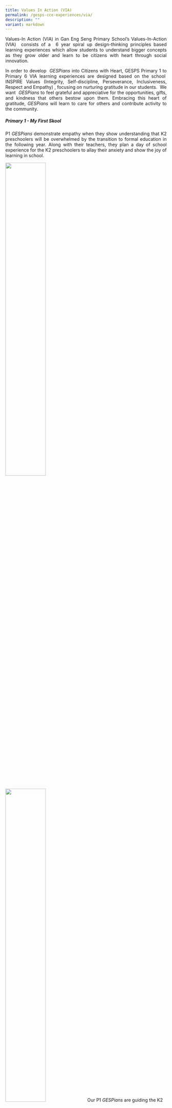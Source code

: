 ```yaml
---
title: Values In Action (VIA)
permalink: /gesps-cce-experiences/via/
description: ""
variant: markdown
---
```

<p align="justify">Values-In Action (VIA) in Gan Eng Seng Primary School’s Values-In-Action
(VIA)&nbsp; consists of a&nbsp; 6 year spiral up design-thinking principles
based learning experiences which allow students to understand bigger concepts
as they grow older and learn to be citizens with heart through social innovation.&nbsp;</p>

<p align="justify">In order to develop&nbsp; <em>GESPians</em> into Citizens with Heart, GESPS
Primary 1 to Primary 6 VIA learning experiences are designed based on the
school&nbsp; INSPIRE Values (Integrity, Self-discipline, Perseverance,
Inclusiveness, Respect and Empathy) , focusing on nurturing gratitude in
our students.&nbsp; We want&nbsp; <em>GESPians</em> to feel grateful and
appreciative for the opportunities, gifts, and kindness that others bestow
upon them. Embracing this heart of gratitude,&nbsp;<em>GESPians</em> will
learn to care for others and contribute activity to the community.</p>

##### Primary 1 - My First Skool

<p align="justify">P1 <em>GESPians</em> demonstrate empathy when they show understanding that
K2 preschoolers will be overwhelmed by the transition to formal education in the following year. Along with their teachers, they plan a day of school experience for the K2 preschoolers to allay their anxiety and show the joy of learning in school.</p>

<img align="left" style="width: 50%;" height="auto" width="100%" alt="" src="/images/aadd4bbe_663a_4e1f_84ab_14abed93fb7c.jpg">

<img style="width: 50%;" height="auto" width="100%" alt="" src="/images/20230713_102356.jpg">
Our P1 <em>GESPians</em> are guiding the K2 in the drawing and colouring
exercise. <i>(left)</i>
<br>Having recess together is a good way to our <em>GESPians</em> to bond with
the K2 preschoolers. <i>(right)</i>
<br clear=""><br>

<img style="width: 100%;" height="auto" width="100%" alt="" src="/images/IMG20230713110252.jpg">
Getting the K2 preschoolers to experience learning in the classroom.

##### Primary 2 SMRT - Redhill MRT Station

<p align="justify">P2 <i>GESPians</i> spread their kindness to the fellow commuters at SMRT Redhill
MRT station by distributing their handmade wands. The wands carry positive
messages to encourage commuters to start their day right and keep their
spirits high. During the COVID period, commuters kept much to themselves
and minimized interaction. The idea of using handwands to encourage fellow
commuters to interact by waving came about.</p>

<img align="left" style="width: 50%;" height="auto" width="100%" alt="" src="/images/WhatsApp_Image_2023_05_18_at_11_22_16_AM__2_.jpg">

<img style="width: 50%;" height="auto" width="100%" alt="" src="/images/WhatsApp_Image_2023_05_18_at_11_22_17_AM__2_.jpg"> 
Wishing a good day and showing appreciation to our commuters and delivery staff.

![](/images/IMG20230518104658.jpg)
Getting a briefing from the SMRT staff before springing into action.

##### Primary 3 Buddy Clean Programme

<p align="justify">P3 <i>GESPians</i> demonstrate respect and take ownership of the cleanliness of the school and the environment around them. Through the programme, our GESPians will inculcate positive social values and norms on cleanliness within the classroom as well as common spaces. It leverages peer influence and feedback to shape the students’ behaviour. It also helps to foster shared ownership and responsibility of common spaces through regular cohort-wide cleaning.</p>

![](/images/P3_VIA__1_.jpg)
Our <i>GESPians</i> find joy through working together to keep the common space clean.

<img align="left" style="width: 50.4%;" height="auto" width="100%" alt="" src="/images/P3_VIA__2a_.jpg">
<img style="width: 49.5%;" height="auto" width="100%" alt="" src="/images/P3_VIA__3_.jpg">
It is heartening to see our <i>GESPians</i> working as a team to keep the school environment clean. <i>(left)</i> Every <i>GESPians</i> is doing their part in keeping the classroom clean with a big smile. <i>(right)</i>

##### Primary 4 St Andrew's Nursing Home

<p align="justify">P4 <i>GESPians</i> play their role in taking care of the elderly in St Andrew’s Nursing Home by spending quality time with them to keep them socially, mentally and physically healthy.</p>

<img align="left" style="width: 50%;" height="auto" width="100%" alt="" src="/images/P4_VIA__1_.jpg">
<img align="left" style="width: 50%;" height="auto" width="100%" alt="" src="/images/P4_VIA__2_.jpg">
Playing a game of modified floorball with the seniors. <i>(left)</i> Giving the senior a demostration of how the game could be played. <i>(right)</i>
<br><br>

<img style="width: 100%;" height="auto" width="100%" alt="" src="/images/P4_VIA__3_.jpg">
Waiting patiently for the nurse before our <i>GESPians</i> would spring into action to play with the seniors.

##### Primary 5 NEA - Redhill Food Centre

<p align="justify">P5 <i>GESPians</i> reach out to residents in the neighourhood at the Redhill Food Centre. They share with patrons Singapore’s unique hawker culture and reminders of the do’s and don’ts of good dining habits. Not forgetting the healthy tips about ordering food with less salt and oil.</p>

<img align="left" style="width: 50%;" height="auto" width="100%" alt="" src="/images/P5_VIA__1_.jpg">
<img style="width: 50%;" height="auto" width="100%" alt="" src="/images/P5_VIA__3_.jpg">
Belting out in fluent Mandarin, <i>GESPians</i> confidently reaching out to all patrons at the food centre regardless of race and language.
<br><br>
<img style="width: 100%;" height="auto" width="100%" alt="" src="/images/P5_VIA__2_.jpg">
Showing the results of sharing.


##### Primary 6 Kindle Garden

<p align="justify">P6 <i>GESPians</i> demonstrate inclusivity by extending invitation to the K2 preschoolers of first inclusive preschool in Singapore, Kindle Garden to our school for a day experience. As seniors in our school, they take great care of our esteemed guests and showered them with lots of love. They cannot wait to share all their school experiences with them and strongly encourage them to join our school for the following year.</p>

<img style="width: 100%;" height="auto" width="100%" alt="" src="/images/P6_VIA__1_.jpg">
Our P6 <i>GESPians</i> went to Kindle Garden @ Enabling Village to fetch our little preschoolers for their trip to Gan Eng Seng Primary School
<br><br>
<img align="left" style="width: 50%;" height="auto" width="100%" alt="" src="/images/P6_VIA__2_.jpg">
<img style="width: 50%;" height="auto" width="100%" alt="" src="/images/P6_VIA__3_.jpg">
Our preschoolers enjoyed a day of physical activities and tried out a gymnastics lesson led by the P6 <i>GESPians</i>. <i>(left)</i> Having a hands-on activity as well as a bonding with the preschoolers. <i>(right)</i>